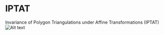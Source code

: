 # IPTAT
Invariance of Polygon Triangulations under Affine Transformations (IPTAT)  
![Alt text](http://alexandrughergut.github.io/res/projects/IPTAT/screenshot1.png "Screenshot")

